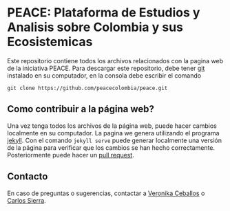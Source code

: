 # PEACE: Plataforma de Estudios y Analisis sobre Colombia y sus Ecosistemicas

Este repositorio contiene todos los archivos relacionados con la pagina web de la iniciativa PEACE.
Para descargar este repositorio, debe tener [git](https://git-scm.com/) instalado en su computador, en la 
consola debe escribir el comando

```
git clone https://github.com/peacecolombia/peace.git
``` 

## Como contribuir a la página web?
Una vez tenga todos los archivos de la página web, puede hacer cambios localmente en su computador. La pagina we genera
utilizando el programa [jekyll](https://jekyllrb.com/). Con el comando `jekyll serve` puede generar localmente una 
versión de la página para verificar que los cambios se han hecho correctamente. Posteriormente puede hacer un [pull request](https://help.github.com/articles/about-pull-requests/).


## Contacto
En caso de preguntas o sugerencias, contactar a [Veronika Ceballos](vceball@bgc-jena.mpg.de) o [Carlos Sierra](csierra@bgc-jena.mpg.de).

